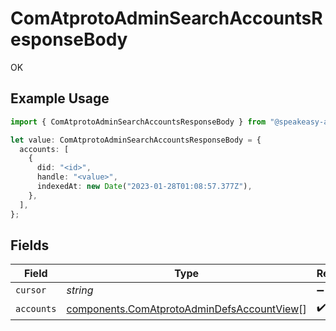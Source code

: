 # ComAtprotoAdminSearchAccountsResponseBody

OK

## Example Usage

```typescript
import { ComAtprotoAdminSearchAccountsResponseBody } from "@speakeasy-api/bluesky/models/operations";

let value: ComAtprotoAdminSearchAccountsResponseBody = {
  accounts: [
    {
      did: "<id>",
      handle: "<value>",
      indexedAt: new Date("2023-01-28T01:08:57.377Z"),
    },
  ],
};
```

## Fields

| Field                                                                                                    | Type                                                                                                     | Required                                                                                                 | Description                                                                                              |
| -------------------------------------------------------------------------------------------------------- | -------------------------------------------------------------------------------------------------------- | -------------------------------------------------------------------------------------------------------- | -------------------------------------------------------------------------------------------------------- |
| `cursor`                                                                                                 | *string*                                                                                                 | :heavy_minus_sign:                                                                                       | N/A                                                                                                      |
| `accounts`                                                                                               | [components.ComAtprotoAdminDefsAccountView](../../models/components/comatprotoadmindefsaccountview.md)[] | :heavy_check_mark:                                                                                       | N/A                                                                                                      |